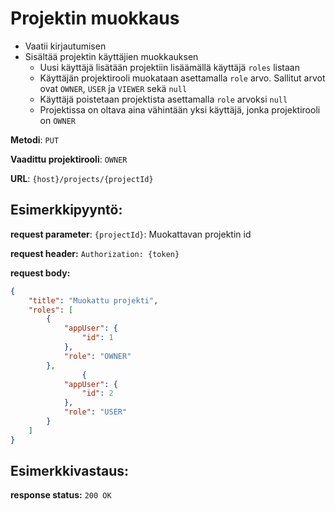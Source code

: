# Projektin muokkaus

- Vaatii kirjautumisen
- Sisältää projektin käyttäjien muokkauksen
    - Uusi käyttäjä lisätään projektiin lisäämällä käyttäjä `roles` listaan
    - Käyttäjän projektirooli muokataan asettamalla `role` arvo. Sallitut arvot ovat `OWNER`, `USER` ja `VIEWER` sekä `null`
    - Käyttäjä poistetaan projektista asettamalla `role` arvoksi `null`
    - Projektissa on oltava aina vähintään yksi käyttäjä, jonka projektirooli on `OWNER`

**Metodi**: `PUT`

**Vaadittu projektirooli**: `OWNER`

**URL**: `{host}/projects/{projectId}`


## Esimerkkipyyntö:

**request parameter**: `{projectId}`: Muokattavan projektin id

**request header:** `Authorization: {token}`

**request body:**

```json
{
    "title": "Muokattu projekti",
    "roles": [
        {
            "appUser": {
                "id": 1
            },
            "role": "OWNER"
        },
                {
            "appUser": {
                "id": 2
            },
            "role": "USER"
        }
    ]
}
```

## Esimerkkivastaus:

**response status:** `200 OK`
